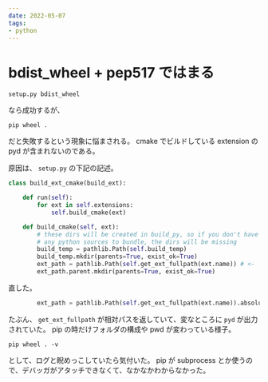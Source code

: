 ```yaml
---
date: 2022-05-07
tags:
- python
---
```


# bdist_wheel + pep517 ではまる

```
setup.py bdist_wheel
```

なら成功するが、

```
pip wheel .
```

だと失敗するという現象に悩まされる。
cmake でビルドしている extension の pyd が含まれないのである。


原因は、 `setup.py` の下記の記述。

```python
class build_ext_cmake(build_ext):

    def run(self):
        for ext in self.extensions:
            self.build_cmake(ext)

    def build_cmake(self, ext):
        # these dirs will be created in build_py, so if you don't have
        # any python sources to bundle, the dirs will be missing
        build_temp = pathlib.Path(self.build_temp)
        build_temp.mkdir(parents=True, exist_ok=True)
        ext_path = pathlib.Path(self.get_ext_fullpath(ext.name)) # <- これ
        ext_path.parent.mkdir(parents=True, exist_ok=True)
```

直した。

```python
        ext_path = pathlib.Path(self.get_ext_fullpath(ext.name)).absolute()
```

たぶん、 `get_ext_fullpath` が相対パスを返していて、変なところに `pyd` が出力されていた。
pip の時だけフォルダの構成や pwd が変わっている様子。

```
pip wheel . -v
```

として、ログと睨めっこしていたら気付いた。
pip が subprocess とか使うので、デバッガがアタッチできなくて、なかなかわからなかった。

